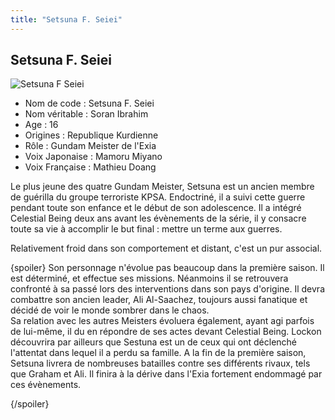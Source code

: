 ```yaml
---
title: "Setsuna F. Seiei"
---
```


Setsuna F. Seiei
----------------


![Setsuna F Seiei](/images/stories/saga/gundam00/persos/setsuna.jpg)
- Nom de code : Setsuna F. Seiei  
- Nom véritable : Soran Ibrahim  
- Age : 16  
- Origines : Republique Kurdienne  
- Rôle : Gundam Meister de l'Exia  
- Voix Japonaise : Mamoru Miyano  
- Voix Française : Mathieu Doang


Le plus jeune des quatre Gundam Meister, Setsuna est un ancien membre de guérilla du groupe terroriste KPSA. Endoctriné, il a suivi cette guerre pendant toute son enfance et le début de son adolescence. Il a intégré Celestial Being deux ans avant les évènements de la série, il y consacre toute sa vie à accomplir le but final : mettre un terme aux guerres.


Relativement froid dans son comportement et distant, c'est un pur associal.


{spoiler}
Son personnage n'évolue pas beaucoup dans la première saison. Il est déterminé, et effectue ses missions. Néanmoins il se retrouvera confronté à sa passé lors des interventions dans son pays d'origine. Il devra combattre son ancien leader, Ali Al-Saachez, toujours aussi fanatique et décidé de voir le monde sombrer dans le chaos.   
Sa relation avec les autres Meisters évoluera également, ayant agi parfois de lui-même, il du en répondre de ses actes devant Celestial Being. Lockon découvrira par ailleurs que Sestuna est un de ceux qui ont déclenché l'attentat dans lequel il a perdu sa famille.
A la fin de la première saison, Setsuna livrera de nombreuses batailles contre ses différents rivaux, tels que Graham et Ali. Il finira à la dérive dans l'Exia fortement endommagé par ces évènements.


{/spoiler}
